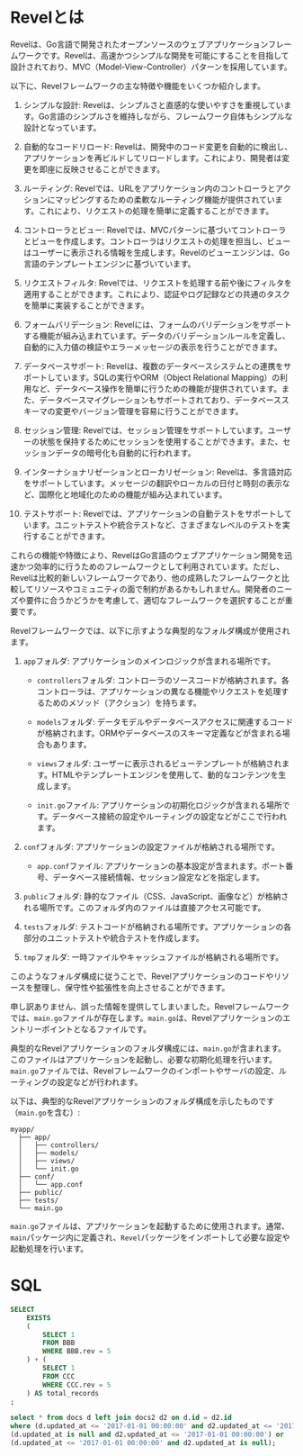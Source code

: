 # Revelとは

Revelは、Go言語で開発されたオープンソースのウェブアプリケーションフレームワークです。Revelは、高速かつシンプルな開発を可能にすることを目指して設計されており、MVC（Model-View-Controller）パターンを採用しています。

以下に、Revelフレームワークの主な特徴や機能をいくつか紹介します。

1. シンプルな設計: Revelは、シンプルさと直感的な使いやすさを重視しています。Go言語のシンプルさを維持しながら、フレームワーク自体もシンプルな設計となっています。

2. 自動的なコードリロード: Revelは、開発中のコード変更を自動的に検出し、アプリケーションを再ビルドしてリロードします。これにより、開発者は変更を即座に反映させることができます。

3. ルーティング: Revelでは、URLをアプリケーション内のコントローラとアクションにマッピングするための柔軟なルーティング機能が提供されています。これにより、リクエストの処理を簡単に定義することができます。

4. コントローラとビュー: Revelでは、MVCパターンに基づいてコントローラとビューを作成します。コントローラはリクエストの処理を担当し、ビューはユーザーに表示される情報を生成します。Revelのビューエンジンは、Go言語のテンプレートエンジンに基づいています。

5. リクエストフィルタ: Revelでは、リクエストを処理する前や後にフィルタを適用することができます。これにより、認証やログ記録などの共通のタスクを簡単に実装することができます。

6. フォームバリデーション: Revelには、フォームのバリデーションをサポートする機能が組み込まれています。データのバリデーションルールを定義し、自動的に入力値の検証やエラーメッセージの表示を行うことができます。

7. データベースサポート: Revelは、複数のデータベースシステムとの連携をサポートしています。SQLの実行やORM（Object Relational Mapping）の利用など、データベース操作を簡単に行うための機能が提供されています。また、データベースマイグレーションもサポートされており、データベーススキーマの変更やバージョン管理を容易に行うことができます。

8. セッション管理: Revelでは、セッション管理をサポートしています。ユーザーの状態を保持するためにセッションを使用することができます。また、セッションデータの暗号化も自動的に行われます。

9. インターナショナリゼーションとローカリゼーション: Revelは、多言語対応をサポートしています。メッセージの翻訳やローカルの日付と時刻の表示など、国際化と地域化のための機能が組み込まれています。

10. テストサポート: Revelでは、アプリケーションの自動テストをサポートしています。ユニットテストや統合テストなど、さまざまなレベルのテストを実行することができます。

これらの機能や特徴により、RevelはGo言語のウェブアプリケーション開発を迅速かつ効率的に行うためのフレームワークとして利用されています。ただし、Revelは比較的新しいフレームワークであり、他の成熟したフレームワークと比較してリソースやコミュニティの面で制約があるかもしれません。開発者のニーズや要件に合うかどうかを考慮して、適切なフレームワークを選択することが重要です。


Revelフレームワークでは、以下に示すような典型的なフォルダ構成が使用されます。

1. `app`フォルダ: アプリケーションのメインロジックが含まれる場所です。

   - `controllers`フォルダ: コントローラのソースコードが格納されます。各コントローラは、アプリケーションの異なる機能やリクエストを処理するためのメソッド（アクション）を持ちます。

   - `models`フォルダ: データモデルやデータベースアクセスに関連するコードが格納されます。ORMやデータベースのスキーマ定義などが含まれる場合もあります。

   - `views`フォルダ: ユーザーに表示されるビューテンプレートが格納されます。HTMLやテンプレートエンジンを使用して、動的なコンテンツを生成します。

   - `init.go`ファイル: アプリケーションの初期化ロジックが含まれる場所です。データベース接続の設定やルーティングの設定などがここで行われます。

2. `conf`フォルダ: アプリケーションの設定ファイルが格納される場所です。

   - `app.conf`ファイル: アプリケーションの基本設定が含まれます。ポート番号、データベース接続情報、セッション設定などを指定します。

3. `public`フォルダ: 静的なファイル（CSS、JavaScript、画像など）が格納される場所です。このフォルダ内のファイルは直接アクセス可能です。

4. `tests`フォルダ: テストコードが格納される場所です。アプリケーションの各部分のユニットテストや統合テストを作成します。

5. `tmp`フォルダ: 一時ファイルやキャッシュファイルが格納される場所です。

このようなフォルダ構成に従うことで、Revelアプリケーションのコードやリソースを整理し、保守性や拡張性を向上させることができます。



申し訳ありません、誤った情報を提供してしまいました。Revelフレームワークでは、`main.go`ファイルが存在します。`main.go`は、Revelアプリケーションのエントリーポイントとなるファイルです。

典型的なRevelアプリケーションのフォルダ構成には、`main.go`が含まれます。このファイルはアプリケーションを起動し、必要な初期化処理を行います。`main.go`ファイルでは、Revelフレームワークのインポートやサーバの設定、ルーティングの設定などが行われます。

以下は、典型的なRevelアプリケーションのフォルダ構成を示したものです（`main.go`を含む）:

```
myapp/
  ├── app/
  │   ├── controllers/
  │   ├── models/
  │   ├── views/
  │   └── init.go
  ├── conf/
  │   └── app.conf
  ├── public/
  ├── tests/
  └── main.go
```

`main.go`ファイルは、アプリケーションを起動するために使用されます。通常、`main`パッケージ内に定義され、`Revel`パッケージをインポートして必要な設定や起動処理を行います。

# SQL
```sql
SELECT
    EXISTS
    (
        SELECT 1
        FROM BBB
        WHERE BBB.rev = 5
    ) + (
        SELECT 1
        FROM CCC
        WHERE CCC.rev = 5
    ) AS total_records
;
```

```sql
select * from docs d left join docs2 d2 on d.id = d2.id
where (d.updated_at <= '2017-01-01 00:00:00' and d2.updated_at <= '2017-01-01 00:00:00') or
(d.updated_at is null and d2.updated_at <= '2017-01-01 00:00:00') or
(d.updated_at <= '2017-01-01 00:00:00' and d2.updated_at is null);
```

